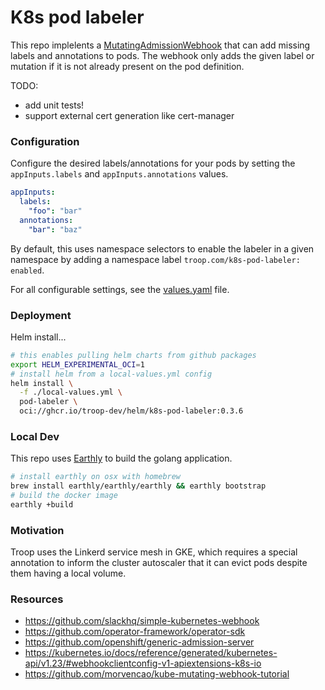 # K8s pod labeler

This repo implelents a [MutatingAdmissionWebhook](https://kubernetes.io/docs/reference/access-authn-authz/admission-controllers/#mutatingadmissionwebhook) that can add missing labels and annotations to pods. The webhook only adds the given label or mutation if it is not already present on the pod definition.

TODO:
 - add unit tests!
 - support external cert generation like cert-manager
### Configuration

Configure the desired labels/annotations for your pods by setting the `appInputs.labels` and `appInputs.annotations` values.

```yaml
appInputs:
  labels:
    "foo": "bar"
  annotations:
    "bar": "baz"
```

By default, this uses namespace selectors to enable the labeler in a given namespace by adding a namespace label `troop.com/k8s-pod-labeler: enabled`.

For all configurable settings, see the [values.yaml](./helm/k8s-pod-labeler/values.yaml) file.
### Deployment

Helm install...
```bash
# this enables pulling helm charts from github packages
export HELM_EXPERIMENTAL_OCI=1
# install helm from a local-values.yml config
helm install \
  -f ./local-values.yml \
  pod-labeler \
  oci://ghcr.io/troop-dev/helm/k8s-pod-labeler:0.3.6
```

### Local Dev

This repo uses [Earthly](https://earthly.dev/) to build the golang application.

```bash
# install earthly on osx with homebrew
brew install earthly/earthly/earthly && earthly bootstrap
# build the docker image
earthly +build
```

### Motivation

Troop uses the Linkerd service mesh in GKE, which requires a special annotation to inform the cluster autoscaler that it can evict pods despite them having a local volume.

### Resources

- https://github.com/slackhq/simple-kubernetes-webhook
- https://github.com/operator-framework/operator-sdk
- https://github.com/openshift/generic-admission-server
- https://kubernetes.io/docs/reference/generated/kubernetes-api/v1.23/#webhookclientconfig-v1-apiextensions-k8s-io
- https://github.com/morvencao/kube-mutating-webhook-tutorial
